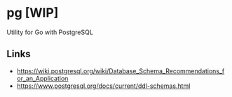 # pg [WIP]

Utility for Go with PostgreSQL


## Links

- https://wiki.postgresql.org/wiki/Database_Schema_Recommendations_for_an_Application
- https://www.postgresql.org/docs/current/ddl-schemas.html
